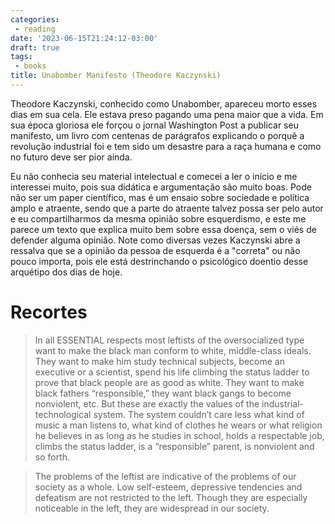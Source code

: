 ```yaml
---
categories:
 - reading
date: '2023-06-15T21:24:12-03:00'
draft: true
tags:
 - books
title: Unabomber Manifesto (Theodore Kaczynski)
---
```


Theodore Kaczynski, conhecido como Unabomber, apareceu morto esses dias em sua cela. Ele estava preso pagando uma pena maior que a vida. Em sua época gloriosa ele forçou o jornal Washington Post a publicar seu manifesto, um livro com centenas de parágrafos explicando o porquê a revolução industrial foi e tem sido um desastre para a raça humana e como no futuro deve ser pior ainda.

Eu não conhecia seu material intelectual e comecei a ler o início e me interessei muito, pois sua didática e argumentação são muito boas. Pode não ser um paper científico, mas é um ensaio sobre sociedade e política amplo e atraente, sendo que a parte do atraente talvez possa ser pelo autor e eu compartilharmos da mesma opinião sobre esquerdismo, e este me parece um texto que explica muito bem sobre essa doença, sem o viés de defender alguma opinião. Note como diversas vezes Kaczynski abre a ressalva que se a opinião da pessoa de esquerda é a "correta" ou não pouco importa, pois ele está destrinchando o psicológico doentio desse arquétipo dos dias de hoje.

# Recortes

> In all ESSENTIAL respects most leftists of the oversocialized type want to make the black man conform to white, middle-class ideals. They want to make him study technical subjects, become an executive or a scientist, spend his life climbing the status ladder to prove that black people are as good as white. They want to make black fathers “responsible,” they want black gangs to become nonviolent, etc. But these are exactly the values of the industrial-technological system. The system couldn’t care less what kind of music a man listens to, what kind of clothes he wears or what religion he believes in as long as he studies in school, holds a respectable job, climbs the status ladder, is a “responsible” parent, is nonviolent and so forth.

> The problems of the leftist are indicative of the problems of our society as a whole. Low self-esteem, depressive tendencies and defeatism are not restricted to the left. Though they are especially noticeable in the left, they are widespread in our society.


